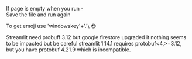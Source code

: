 If page is empty when you run -   
    Save the file and run again

To get emoji use 'windowskey'+'.'\\
    😍

Streamlit need probuff 3.12 but google firestore upgraded it nothing seems to be impacted but be careful
    streamlit 1.14.1 requires protobuf<4,>=3.12, but you have protobuf 4.21.9 which is incompatible.